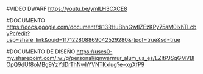 #VIDEO DWARF
https://youtu.be/ymlLH3CXCE8

#DOCUMENTO
https://docs.google.com/document/d/13RHuBhnGwtlZEzKPy75aM0IxhTLcbyPc/edit?usp=share_link&ouid=117122808869042529280&rtpof=true&sd=true

#DOCUMENTO DE DISEÑO
https://uses0-my.sharepoint.com/:w:/g/personal/ignwarmur_alum_us_es/EZltPJSqGMVBlOpQ9dUf8oMBg9YzYdDrThNwhYVNTKxlug?e=xgXfP9
